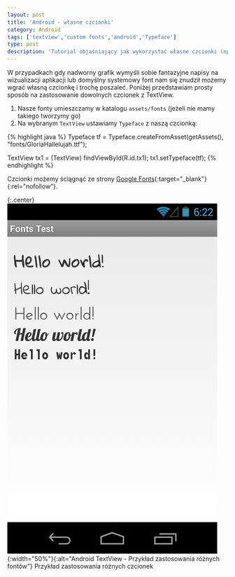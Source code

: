 ```yaml
---
layout: post
title: 'Android - własne czcionki'
category: Android
tags: ['textview','custom fonts','android','Typeface']
type: post
description: 'Tutorial objaśniający jak wykorzystać własne czcionki (np. w TextView) w aplikacjach Android.'
---
```

W przypadkach gdy nadworny grafik wymyśli sobie fantazyjne napisy na wizualizacji aplikacji lub domyślny systemowy font nam się znudził możemy wgrać własną czcionkę i trochę poszaleć. Poniżej przedstawiam prosty sposób na zastosowanie dowolnych czcionek z TextView.

1. Nasze fonty umieszczamy w katalogu `assets/fonts` (jeżeli nie mamy takiego tworzymy go)
2. Na wybranym `TextView` ustawiamy `Typeface` z naszą czcionką:

{% highlight java %}
Typeface tf = Typeface.createFromAsset(getAssets(), "fonts/GloriaHallelujah.ttf");
		
TextView tx1 = (TextView) findViewById(R.id.tx1);
tx1.setTypeface(tf);
{% endhighlight %}

Czcionki możemy ściągnąć ze strony [Google Fonts](https://www.google.com/fonts){:target="_blank"}{:rel="nofollow"}.

{:.center}
![fonts](/public/uploads/2014/08/android-custom-fonts.png){:width="50%"}{:alt="Android TextView - Przykład zastosowania różnych fontów"}
Przykład zastosowania różnych czcionek
